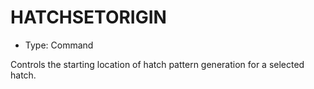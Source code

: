 # HATCHSETORIGIN

- Type: Command

Controls the starting location of hatch pattern generation for a selected hatch.
